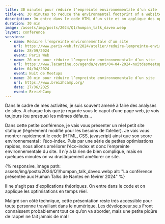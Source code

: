 ```yaml
---
title: 30 minutes pour réduire l'empreinte environnementale d'un site
title-en: 30 minutes to reduce the environmental footprint of a website
description: On entre dans le code HTML d'un site et on applique des optimisations rapides et efficaces
duration: 30 min
image: /assets/img/posts/2024/Q1/humpan_talk_daveo.webp
layout: conference
sessions:
  - name: Réduire l’empreinte environnementale d’un site
    url: https://www.paris-web.fr/2024/atelier/reduire-lempreinte-environnementale-dun-site
    date: 28/09/2024
    event: Paris Web
  - name: 20 min pour réduire l’empreinte environnementale d’un site
    url: https://www.lacantine.co/agenda/event/04-04-2024-nuitdesmeetups20minpourrduirelempreinteenvironnementaledunsite/
    date: 04/04/2024
    event: Nuit de Meetups
  - name: 20 min pour réduire l’empreinte environnementale d’un site
    url: https://www.breizhcamp.org/
    date: 27/06/2025
    event: BreizhCamp  
---
```


Dans le cadre de mes activités, je suis souvent amené à faire des analyses de sites. A chaque fois que je regarde sous le capot d’une page web, je vois toujours (ou presque) les mêmes défauts…

Dans cette petite conférence, je vais vous présenter un réel petit site statique (légèrement modifié pour les besoins de l’atelier). Je vais vous montrer rapidement le code (HTML, CSS, javascript) ainsi que son score environnemental : l’éco-index.
Puis par une série de petites optimisations rapides, nous allons améliorer l’éco-index et donc l’empreinte environnementale du site. Il n’y a là rien de bien compliqué, mais en quelques minutes on va drastiquement améliorer ce site.

{% responsive_image 
  path: assets/img/posts/2024/Q1/humpan_talk_daveo.webp 
  alt: "La conférence présentée aux Human Talks de Nantes en févirer 2024" 
%}

Il ne s'agit pas d'explications théoriques. On entre dans le code et on applique les optimisations en temps réel.

Malgré son côté technique, cette présentation reste très accessible pour toute personne travaillant dans le numérique. Les développeur.se.s Front connaissent probablement tout ce qu’on va aborder, mais une petite piqûre de rappel ne fait jamais de mal !

